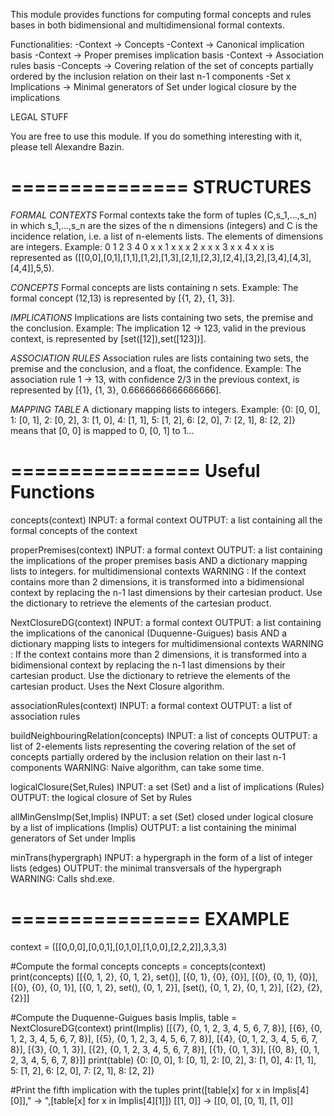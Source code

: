This module provides functions for computing formal concepts and rules bases in both bidimensional and multidimensional formal contexts.

Functionalities:
-Context -> Concepts
-Context -> Canonical implication basis
-Context -> Proper premises implication basis
-Context -> Association rules basis
-Concepts -> Covering relation of the set of concepts partially ordered by the inclusion relation on their last n-1 components
-Set x Implications -> Minimal generators of Set under logical closure by the implications


LEGAL STUFF


You are free to use this module.
If you do something interesting with it, please tell Alexandre Bazin.

===============
STRUCTURES
===============

*FORMAL CONTEXTS*
Formal contexts take the form of tuples (C,s_1,...,s_n) in which s_1,...,s_n are the sizes of the n dimensions (integers) and C is the incidence relation, i.e. a list of n-elements lists. The elements of dimensions are integers.
Example:
	0	1	2	3	4
0	x	x
1		x	x	x
2		x		x	x
3			x		x
4				x	x
is represented as ([[0,0],[0,1],[1,1],[1,2],[1,3],[2,1],[2,3],[2,4],[3,2],[3,4],[4,3],[4,4]],5,5).


*CONCEPTS*
Formal concepts are lists containing n sets.
Example:
The formal concept (12,13) is represented by [{1, 2}, {1, 3}].


*IMPLICATIONS*
Implications are lists containing two sets, the premise and the conclusion.
Example:
The implication 12 -> 123, valid in the previous context, is represented by [set([12]),set([123])].


*ASSOCIATION RULES*
Association rules are lists containing two sets, the premise and the conclusion, and a float, the confidence.
Example:
The association rule 1 -> 13, with confidence 2/3 in the previous context, is represented by [{1}, {1, 3}, 0.6666666666666666].


*MAPPING TABLE*
A dictionary mapping lists to integers.
Example:
{0: [0, 0],
 1: [0, 1],
 2: [0, 2],
 3: [1, 0],
 4: [1, 1],
 5: [1, 2],
 6: [2, 0],
 7: [2, 1],
 8: [2, 2]} means that [0, 0] is mapped to 0, [0, 1] to 1...

================
Useful Functions
================

concepts(context)
INPUT: a formal context
OUTPUT: a list containing all the formal concepts of the context


properPremises(context)
INPUT: a formal context
OUTPUT: a list containing the implications of the proper premises basis AND a dictionary mapping lists to integers. for multidimensional contexts
WARNING : If the context contains more than 2 dimensions, it is transformed into a bidimensional context by replacing the n-1 last dimensions by their cartesian product. Use the dictionary to retrieve the elements of the cartesian product.


NextClosureDG(context)
INPUT: a formal context
OUTPUT: a list containing the implications of the canonical (Duquenne-Guigues) basis AND a dictionary mapping lists to integers for multidimensional contexts
WARNING : If the context contains more than 2 dimensions, it is transformed into a bidimensional context by replacing the n-1 last dimensions by their cartesian product. Use the dictionary to retrieve the elements of the cartesian product. Uses the Next Closure algorithm.


associationRules(context)
INPUT: a formal context
OUTPUT: a list of association rules


buildNeighbouringRelation(concepts)
INPUT: a list of concepts
OUTPUT: a list of 2-elements lists representing the covering relation of the set of concepts partially ordered by the inclusion relation on their last n-1 components
WARNING: Naive algorithm, can take some time.


logicalClosure(Set,Rules)
INPUT: a set (Set) and a list of implications (Rules)
OUTPUT: the logical closure of Set by Rules


allMinGensImp(Set,Implis)
INPUT: a set (Set) closed under logical closure by a list of implications (Implis)
OUTPUT: a list containing the minimal generators of Set under Implis


minTrans(hypergraph)
INPUT: a hypergraph in the form of a list of integer lists (edges)
OUTPUT: the minimal transversals of the hypergraph
WARNING: Calls shd.exe.


================
EXAMPLE
================

context = ([[0,0,0],[0,0,1],[0,1,0],[1,0,0],[2,2,2]],3,3,3)

#Compute the formal concepts
concepts  =  concepts(context)
print(concepts)
[[{0, 1, 2}, {0, 1, 2}, set()],
 [{0, 1}, {0}, {0}],
 [{0}, {0, 1}, {0}],
 [{0}, {0}, {0, 1}],
 [{0, 1, 2}, set(), {0, 1, 2}],
 [set(), {0, 1, 2}, {0, 1, 2}],
 [{2}, {2}, {2}]]

#Compute the Duquenne-Guigues basis
Implis, table = NextClosureDG(context)
print(Implis)
[[{7}, {0, 1, 2, 3, 4, 5, 6, 7, 8}],
 [{6}, {0, 1, 2, 3, 4, 5, 6, 7, 8}],
 [{5}, {0, 1, 2, 3, 4, 5, 6, 7, 8}],
 [{4}, {0, 1, 2, 3, 4, 5, 6, 7, 8}],
 [{3}, {0, 1, 3}],
 [{2}, {0, 1, 2, 3, 4, 5, 6, 7, 8}],
 [{1}, {0, 1, 3}],
 [{0, 8}, {0, 1, 2, 3, 4, 5, 6, 7, 8}]]
print(table)
{0: [0, 0],
 1: [0, 1],
 2: [0, 2],
 3: [1, 0],
 4: [1, 1],
 5: [1, 2],
 6: [2, 0],
 7: [2, 1],
 8: [2, 2]}

#Print the fifth implication with the tuples
print([table[x] for x in Implis[4][0]]," -> ",[table[x] for x in Implis[4][1]])
[[1, 0]]  ->  [[0, 0], [0, 1], [1, 0]]

